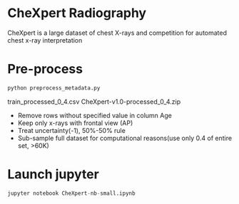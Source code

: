 # CheXpert Radiography
 CheXpert is a large dataset of chest X-rays and competition for automated chest x-ray interpretation


# Pre-process
``` python 
python preprocess_metadata.py
```
train_processed_0_4.csv
CheXpert-v1.0-processed_0_4.zip


* Remove rows without specified value in column Age
* Keep only x-rays with frontal view (AP)
* Treat uncertainty(-1), 50%-50% rule
* Sub-sample full dataset for computational reasons(use only 0.4 of entire set, >60K)


# Launch jupyter
```python
jupyter notebook CheXpert-nb-small.ipynb
```


